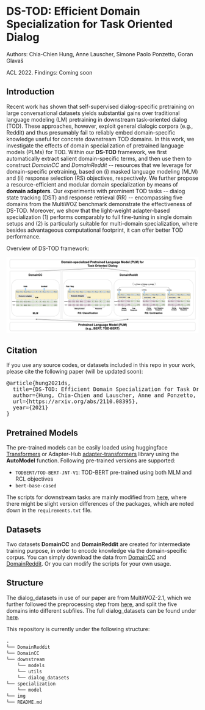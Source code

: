 # DS-TOD: Efficient Domain Specialization for Task Oriented Dialog

Authors: Chia-Chien Hung, Anne Lauscher, Simone Paolo Ponzetto, Goran Glavaš 

ACL 2022. Findings: Coming soon

## Introduction
Recent work has shown that self-supervised dialog-specific pretraining on large conversational datasets yields substantial gains over traditional language modeling (LM) pretraining in downstream task-oriented dialog (TOD). These approaches, however, exploit general dialogic corpora (e.g., Reddit) and thus presumably fail to reliably embed domain-specific knowledge useful for concrete downstream TOD domains. In this work, we investigate the effects of domain specialization of pretrained language models (PLMs) for TOD. Within our **DS-TOD** framework, we first automatically extract salient domain-specific terms, and then use them to construct *DomainCC* and *DomainReddit* -- resources that we leverage for domain-specific pretraining, based on (i) masked language modeling (MLM) and (ii) response selection (RS) objectives, respectively. We further propose a resource-efficient and modular domain specialization by means of **domain adapters**. Our experiments with prominent TOD tasks -- dialog state tracking (DST) and response retrieval (RR) -- encompassing five domains from the MultiWOZ benchmark demonstrate the effectiveness of DS-TOD. Moreover, we show that the light-weight adapter-based specialization (1) performs comparably to full fine-tuning in single domain setups and (2) is particularly suitable for multi-domain specialization, where besides advantageous computational footprint, it can offer better TOD performance.

Overview of DS-TOD framework:

<img src="/img/DS-TOD.png" width="1000"/>

## Citation
If you use any source codes, or datasets included in this repo in your work, please cite the following paper (will be updated soon):
<pre>
@article{hung2021ds,
  title={DS-TOD: Efficient Domain Specialization for Task Oriented Dialog},
  author={Hung, Chia-Chien and Lauscher, Anne and Ponzetto, Simone Paolo and Glava{\v{s}}, Goran},
  url={https://arxiv.org/abs/2110.08395},
  year={2021}
}
</pre>

## Pretrained Models
The pre-trained models can be easily loaded using huggingface [Transformers](https://github.com/huggingface/transformers) or Adapter-Hub [adapter-transformers](https://github.com/Adapter-Hub/adapter-transformers) library using the **AutoModel** function. Following pre-trained versions are supported:
* `TODBERT/TOD-BERT-JNT-V1`: TOD-BERT pre-trained using both MLM and RCL objectives 
* `bert-base-cased`

The scripts for downstream tasks are mainly modified from [here](https://github.com/jasonwu0731/ToD-BERT), where there might be slight version differences of the packages, which are noted down in the `requirements.txt` file.

## Datasets
Two datasets **DomainCC** and **DomainReddit** are created for intermediate training purpose, in order to encode knowledge via the domain-specific corpus.
You can simply download the data from [DomainCC](https://drive.google.com/drive/folders/1Apg9iQYtTKD-wtRmIq7wF5y-Iho5vUEC?usp=sharing) and [DomainReddit](https://drive.google.com/drive/folders/1mHQVjwawehL4OxbKzifbztXzVuB_I3_h?usp=sharing). Or you can modify the scripts for your own usage.

## Structure
The dialog_datasets in use of our paper are from MultiWOZ-2.1, which we further followed the preprocessing step from [here](https://github.com/jasonwu0731/ToD-BERT), and split the five domains into different subfiles. The full dialog_datasets can be found under [here](https://drive.google.com/file/d/1j8ZpC8Rl2GQPmMAgj1AHBZiYmRhjZdj3/view?usp=sharing).

This repository is currently under the following structure:
```
.
└── DomainReddit
└── DomainCC
└── downstream
    └── models
    └── utils
    └── dialog_datasets
└── specialization
    └── model
└── img
└── README.md
```
